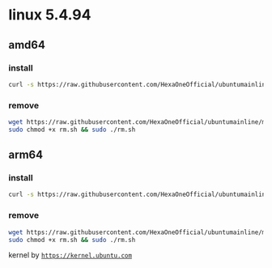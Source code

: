 # linux 5.4.94
 
## amd64

### install
```bash
curl -s https://raw.githubusercontent.com/HexaOneOfficial/ubuntumainline/main/catalog/5.4.94/amd64LTS.sh | sh
``` 
### remove
```bash
wget https://raw.githubusercontent.com/HexaOneOfficial/ubuntumainline/main/catalog/5.4.94/rm.sh
sudo chmod +x rm.sh && sudo ./rm.sh
```
## arm64

### install
```bash
curl -s https://raw.githubusercontent.com/HexaOneOfficial/ubuntumainline/main/catalog/5.4.94/arm64LTS.sh | sh
``` 
### remove
```bash
wget https://raw.githubusercontent.com/HexaOneOfficial/ubuntumainline/main/catalog/5.4.94/rm.sh
sudo chmod +x rm.sh && sudo ./rm.sh
``` 
 
 
kernel by [`https://kernel.ubuntu.com`](https://kernel.ubuntu.com/)
